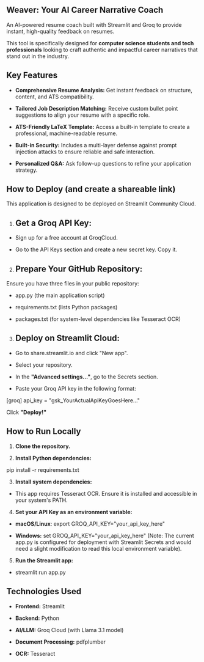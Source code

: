 ## Weaver: Your AI Career Narrative Coach
An AI-powered resume coach built with Streamlit and Groq to provide instant, high-quality feedback on resumes.

This tool is specifically designed for **computer science students and tech professionals** looking to craft authentic and impactful career narratives that stand out in the industry.

## Key Features
- **Comprehensive Resume Analysis:** Get instant feedback on structure, content, and ATS compatibility.

- **Tailored Job Description Matching:** Receive custom bullet point suggestions to align your resume with a specific role.

- **ATS-Friendly LaTeX Template:** Access a built-in template to create a professional, machine-readable resume.

- **Built-in Security:** Includes a multi-layer defense against prompt injection attacks to ensure reliable and safe interaction.

- **Personalized Q&A:** Ask follow-up questions to refine your application strategy.

## How to Deploy (and create a shareable link)
This application is designed to be deployed on Streamlit Community Cloud.

1. ## Get a Groq API Key:

- Sign up for a free account at GroqCloud.

-  Go to the API Keys section and create a new secret key. Copy it.

2. ## Prepare Your GitHub Repository:

Ensure you have three files in your public repository:

- app.py (the main application script)

- requirements.txt (lists Python packages)

- packages.txt (for system-level dependencies like Tesseract OCR)

3. ## Deploy on Streamlit Cloud:

- Go to share.streamlit.io and click "New app".

- Select your repository.

- In the **"Advanced settings..."**, go to the Secrets section.

- Paste your Groq API key in the following format:

[groq]
api_key = "gsk_YourActualApiKeyGoesHere..."

Click **"Deploy!"**

## How to Run Locally
1. **Clone the repository.**

2. **Install Python dependencies:**

pip install -r requirements.txt

3. **Install system dependencies:**

- This app requires Tesseract OCR. Ensure it is installed and accessible in your system's PATH.

4. **Set your API Key as an environment variable:**

- **macOS/Linux**: export GROQ_API_KEY="your_api_key_here"

- **Windows:** set GROQ_API_KEY="your_api_key_here"
(Note: The current app.py is configured for deployment with Streamlit Secrets and would need a slight modification to read this local environment variable).

5. **Run the Streamlit app:**

- streamlit run app.py

## Technologies Used
- **Frontend:** Streamlit

- **Backend:** Python

- **AI/LLM:** Groq Cloud (with Llama 3.1 model)

- **Document Processing:** pdfplumber

- **OCR:** Tesseract

